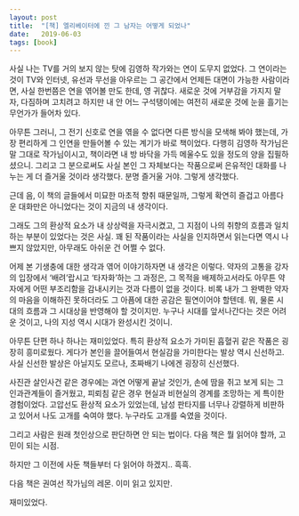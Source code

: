 ```yaml
---
layout: post
title:  "[책] 엘리베이터에 낀 그 남자는 어떻게 되었나"
date:   2019-06-03
tags: [book]
---
```


  사실 나는 TV를 거의 보지 않는 탓에 김영하 작가와는 연이 도무지 없었다. 그 연이라는 것이 TV와 인터넷, 유선과 무선을 아우르는 그 공간에서 언제든 대면이 가능한 사람이라면, 사실 한번쯤은 연을 엮어볼 만도 한데, 영 귀찮다. 새로운 것에 거부감을 가지지 말자, 다짐하며 고치려고 하지만 내 안 어느 구석탱이에는 여전히 새로운 것에 눈을 흘기는 무언가가 들어차 있다.

아무튼 그러니, 그 전기 신호로 연을 엮을 수 없다면 다른 방식을 모색해 봐야 했는데, 가장 편리하게 그 인연을 만들어볼 수 있는 계기가 바로 책이었다. 다행히 김영하 작가님은 말 그대로 작가님이시고, 책이라면 내 방 바닥을 가득 메울수도 있을 정도의 양을 집필하셨으니. 그리고 그 분으로써도 사실 본인 그 자체보다는 작품으로써 은유적인 대화를 나누는 게 더 즐거울 것이라 생각했다. 분명 즐거울 거야. 그렇게 생각했다.

근데 음, 이 책의 글들에서 미묘한 마초적 향취 때문일까, 그렇게 확연히 즐겁고 아름다운 대화만은 아니었다는 것이 지금의 내 생각이다.

그래도 그의 환상적 요소가 내 상상력을 자극시켰고, 그 지점이 나의 취향의 흐름과 일치하는 부분이 있었다는 것은 사실. 꽤 된 작품이라는 사실을 인지하면서 읽는다면 역시 나쁘지 않았지만, 아무래도 아쉬운 건 어쩔 수 없다.

어제 본 기생충에 대한 생각과 엮어 이야기하자면 내 생각은 이렇다. 약자의 고통을 강자의 입장에서 ‘배려’랍시고 ‘타자화’하는 그 과정은, 그 목적을 배제하고서라도 아무튼 약자에게 어떤 부조리함을 감내시키는 것과 다름이 없을 것이다. 비록 내가 그 완벽한 약자의 마음을 이해하진 못하더라도 그 아픔에 대한 공감은 필연이어야 할텐데. 뭐, 물론 시대의 흐름과 그 시대상을 반영해야 할 것이지만. 누구나 시대를 앞서나간다는 것은 어려운 것이고, 나의 지성 역시 시대가 완성시킨 것이니.

아무튼 단편 하나 하나는 재미있었다. 특히 환상적 요소가 가미된 흡혈귀 같은 작품은 굉장히 흥미로웠다. 게다가 본인을 끌어들여서 현실감을 가미한다는 발상 역시 신선하고. 사실 신선한 발상은 아닐지도 모르나, 초짜배기 나에겐 굉장히 신선했다.

사진관 살인사건 같은 경우에는 과연 어떻게 끝날 것인가, 손에 땀을 쥐고 보게 되는 그 인과관계들이 즐거웠고, 피뢰침 같은 경우 현실과 비현실의 경계를 조망하는 게 특이한 경험이었다. 고압선도 환상적 요소가 있었는데, 남성 판타지를 너무나 강렬하게 비판하고 있어서 나도 고개를 숙여야 했다. 누구라도 고개를 숙였을 것이다.

그리고 사람은 원래 첫인상으로 판단하면 안 되는 법이다. 다음 책은 뭘 읽어야 할까, 고민이 되는 시점.

하지만 그 이전에 사둔 책들부터 다 읽어야 하겠지.. 흑흑.

다음 책은 권여선 작가님의 레몬. 이미 읽고 있지만.

재미있었다.